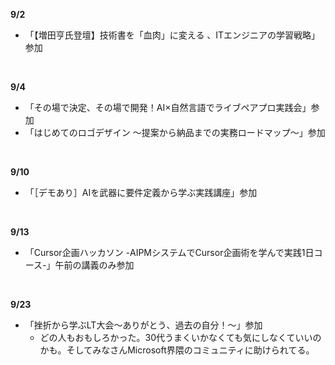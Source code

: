 **9/2**
- 「【増田亨氏登壇】技術書を「血肉」に変える 、ITエンジニアの学習戦略」参加
<br>

**9/4**
- 「その場で決定、その場で開発！AI×自然言語でライブペアプロ実践会」参加
- 「はじめてのロゴデザイン 〜提案から納品までの実務ロードマップ〜」参加
<br>

**9/10**
- 「［デモあり］AIを武器に要件定義から学ぶ実践講座」参加
<br>

**9/13**
- 「Cursor企画ハッカソン -AIPMシステムでCursor企画術を学んで実践1日コース-」午前の講義のみ参加
<br>

**9/23**
- 「挫折から学ぶLT大会～ありがとう、過去の自分！～」参加
  - どの人もおもしろかった。30代うまくいかなくても気にしなくていいのかも。そしてみなさんMicrosoft界隈のコミュニティに助けられてる。
<br>
